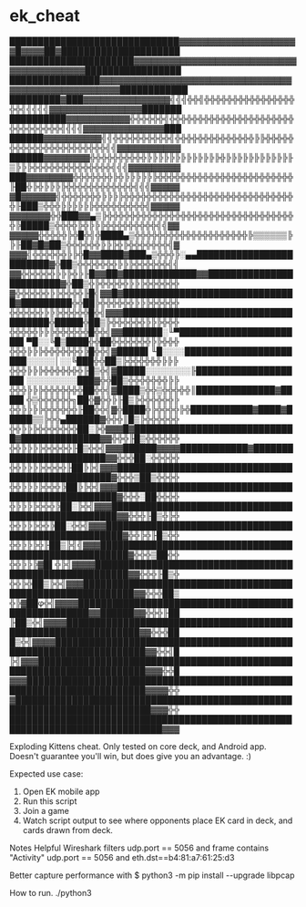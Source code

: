 # ek_cheat

██████████████████████████████▓▓▓▓▓▓▓▓▓▓▓▓▓▓▓▓▓▓▓▓▓█▓▓▓▓██▓█████████████████████
██████████████████████▓▓▓▓▓▓▓▓▓▓▓▓▓▓▓▓▓▓▓▓▓▓▓▓▓▓▓▓▓▓▓▓▓▓▓▓▓▓▓▓▓█████████████████
████████████████▓▓▓▓▓▓▓▓▓▓▓▓▓▓▓▓▓▓▓▓▓▓▓▓▓▓▓▓▓▓▓▓▓▓▓▓▓▓▓▓▓▓▓▓▓▓▓▓▓▓▓▓████████████
█████████▓███▓▓▓▓▓▓▓▓▓▓▓▓▓▓▓╣╣╣╬╬╣╬╬╬╬╬╬╬╬╬╬╬╬╬╬╬╬╬╬╣╣╣╣╣▓▓▓▓▓▓▓▓▓▓▓▓▓▓▓▓███████
██████████▓▓▓▓▓▓▓▓▓▓▓╬╬╬╬╬╬╣╬╬╬╬╬╬╬╬╬╬╬╬╬╬╬╬╬╬╬╬╬╬╬╬╬╬╬╬╬╬╬╣╣╣╣▓▓▓▓▓▓▓▓▓▓▓▓▓▓███
██████▓▓▓▓▓▓▓▓▓▓╣╣╬╬╬╬╬╬╬╬╬╬╣╬╬╬╬╬╬╬╬╬╬╬╬╬╬╠╠╬╬╬╬╬╬╬╬╬╬╬╬╬╬╬╬╬╬╬╬╬╬╣╣▓▓▓▓▓▓▓▓▓▓▓
██████▓▓▓▓▓▓▓▓╬╬╬╬╬╬╬╬╬╬╠╠╠╠╠╠╠╠╠╠╠╠╠╬╠╠╠╠╠╠╠╠╠╠╠╟▒╠╠╠╬╬╬╬╬╬╬╬╬╬╬╬╬╬╣╣╣▓▓▓▓▓▓▓▓▓
███▓▓▓▓▓▓▓▓╬╬╬╬╬╬╬╠╬╠╠╠╠╠╠╬╬╬╬╬╬╬╬╬╬╬╬╬╬╬╬╬╬╬╬╬╬╬╬╟██╬╠╬╠╠╠╠╬╬╬╬╬╬╬╬╬╬╬╬╣╣╣▓▓▓▓▓
▓█▓▓▓▓▓▓╣╬╬╬╬╬╬╬╠╠╠╠╬╬╬╬╬╬╬╬╬╬╬╬╬╬╬╬╬╬╬╬╬╬╬╬╬╬╬╬╬╬╬╟███▒╬╬╬╠╠╠╠╠╠╬╬╬╬╬╬╬╬╬╣▓▓▓▓▓
▓▓▓▓▓▓▓╬╬███▓▓▄▒╠╬╬╬╬╬╬╬╬╬╬╬╬╬╬╬╬╬╬╬╬╬╬╬╬╬╬╬╬╬╬╬╬╬╬╠█████▒╬╬╬╬╠╬╠╠╠╬╬╬╬╬╬╬╬╬╣╣▓▓
▓▓▓▓▓╬╬╬╬╬╠╬█╬╣╬████▄▒╬╬╬╬╬╬╬╬╬╬╬╬╬╬╬╬╬╬╬╬╠▒▒▒▒▒▒╠╠╟██▓█▓██▒╬╬╬╬╬╬╠╠╠╬╠╬╬╬╬╬╬╬╣▓
▓▓▓╣╬╬╬╬╬╬╠╠╬█▓▓████▓███▄▒╬╬╬╠░▄▄████████████████████████▓╬██▒╬╬╬╬╬╬╬╠╠╠╬╬╬╬╬╬╣╣
▓▓╬╬╬╬╬╬╠╠╠╬╠╟█▓▓██▓█████████████▓▓████████████████████████▓╬██▒╬╠╬╬╬╬╬╠╠╠╬╬╬╬╬╬
▓╬╬╬╬╬╬╠╠╬╬╬╬╟█╣▓▓█▓███████████████████████████████▓█████████╬╬██╠╬╬╬╬╬╬╠╠╠╬╬╬╬╬
╬╬╬╬╬╬╠╠╠╬╬╬╬╬█╬╣▓▓▓█████████████████████████████████████╬█████╬██▒╠╬╬╬╬╬╬╠╠╠╬╬╬
╬╬╬╬╬╠╠╠╬╬╬╬╬╬█╬╬╣▓▓███████░╙▀██████████████████████▌▀█░░╚█▒████╬╬██╬╬╬╬╬╬╬╠╠╬╬╬
╬╬╬╠╠╠╬╬╬╬╬╬╬╠█╬╬╣▓█████▌╙█░░░░██████████████████████░░░░░│░░╚███╬╬██▒╠╬╬╬╬╬╬╠╠╠
╬╬╬╠╠╠╬╬╬╬╬╬╬╟█▒╬╣▓█████░░░░░░░░╟███████████████████▌░░░░░░░░░███▓╬╬██▒╬╬╬╬╬╬╬╠╠
╬╬╬╠╠╠╬╬╬╬╬╬╬██╬╬╣▓████▒╬╬▒╬╬╬╬╬║██████████████▓████▌╬▒╬╬╬╬╬╬╗██╬▓╬╬╠╟█▒╠╬╬╬╬╬╬╠
╬╬╠╠╠╠╬╬╬╬╬╬╟██╬╬╣▓╬████╬╠╬╬╬╬╠╬███████████▓████▓█████▒▒╠╬╬▄██████▓╬╬╬║█▒╠╬╬╬╬╬╬
╬╬╠╠╠╬╬╬╬╬╬╬██░╠╬▓▓▓█▓█████████████████████████████▓██████████████▓▓╬╬╬╟█▒╬╬╬╬╬╬
╬╬╠╠╠╠╬╬╬╬╬╟█▒╬╬╣▓▓▓██████▓▓▓▓████████████▓████████████████████████▓▓╬╬╬██░╬╬╬╬╬
╬╬╠╠╠╠╬╬╬╬╟██╠╠╣▓▓▓█████████████████████████████████████████████████▓╬╬╬▒██▒╬╬╬╬
╬╬╠╠╠╠╬╬╬╠██╠╠╬╣▓▓▓██████████████████████████████████████████████████▓╬╬╬░██╬╬╬╬
╬╠╠╠╠╬╬╬╠██░╠╬╣▓▓▓███████████████████████████████████████████████████▓▓╬╬╬╟█▒╬╠╬
╬╬╠╠╠╬╬╠██░╬╬╣▓▓▓█████████████████████████████████████████████████████▓╬╬╠╬╟█▒╬╬
╬╬╠╠╠╬╟██▒╠╣╣▓▓▓███████████████████████████████████████████████████████▓╬╬╬▒██╬╬
╬╬╠╠╠▓█▌╬╠╣▓▓▓▓████████████████████████████████████████████████████████▓▓╬╬╬╟█▒╬
╬╬╠╬██▒╠╬╣▓▓▓███████████████████████████████████████████████████████████▓▓╬╬╬██▒
╬╠▓██φ╬╣▓▓▓▓████████████████████████████████████████████████████▓▓██████▓▓╬╬╬╟██
╟██▒╬╣▓▓▓▓███████████████████████████████████████████████████████████████▓▓╬╬╬██
█▒╬╣▓▓▓▓██████████████████████████████████████████████████████████████████▓▓╬╬╣█
╠╣▓▓▓█████████████████████████████████████████████████████████████████████▓▓▓╬╬█
▓▓▓███████████████████████████████████████████████████████████████████████▓▓▓▓╬╬
▓██████████████████████████████████████████████████████████████████████████▓▓▓╬╬
█████████████████████████████████████████████████████████████████████████████▓▓▓

Exploding Kittens cheat.
Only tested on core deck, and Android app.
Doesn't guarantee you'll win, but does give you an advantage. :)

Expected use case:
1. Open EK mobile app
2. Run this script
3. Join a game
4. Watch script output to see where opponents place EK card in deck, and cards drawn from deck.

Notes
Helpful Wireshark filters
    udp.port == 5056 and frame contains "Activity"
    udp.port == 5056 and eth.dst==b4:81:a7:61:25:d3

Better capture performance with
    $ python3 -m pip install --upgrade libpcap

How to run.
./python3 <script name> <local network interface name> <ip address of device running EK>

Known bugs:
Sometimes the terminal rceives what appear to be control characters.
TODO: Investigate if better sanitization of bytes from the wire is needed.
